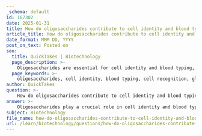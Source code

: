 ```yaml
---
_schema: default
id: 167302
date: 2025-01-31
title: How do oligosaccharides contribute to cell identity and blood typing?
article_title: How do oligosaccharides contribute to cell identity and blood typing?
date_format: MMM DD, YYYY
post_on_text: Posted on
seo:
  title: QuickTakes | Biotechnology
  page_description: >-
    Oligosaccharides are essential for cell identity and blood typing, influencing cell recognition, immune responses, and determining blood group systems through specific carbohydrate antigens.
  page_keywords: >-
    oligosaccharides, cell identity, blood typing, cell recognition, glycocalyx, ABO blood group, immune response, carbohydrate antigens, glycoproteins, glycolipids, N-acetyl D-galactosamine, D-galactose, genetic diversity
author: QuickTakes
question: >-
    How do oligosaccharides contribute to cell identity and blood typing?
answer: >-
    Oligosaccharides play a crucial role in cell identity and blood typing through their involvement in cell recognition and signaling processes. Here’s how they contribute to these functions:\n\n### Cell Identity\n1. **Cell-Cell Recognition**: Oligosaccharides are often found on the surface of cells as part of glycoproteins and glycolipids. They serve as recognition sites that facilitate cell-cell interactions. This is essential for various biological processes, including tissue formation, immune responses, and developmental biology. The unique structures of these oligosaccharides allow cells to identify and bind to one another, which is critical for maintaining tissue integrity and function.\n\n2. **Specificity of Interactions**: The specific arrangement of oligosaccharides can vary significantly among different cell types, which enhances the specificity of cellular interactions. For example, during development, the interaction of carbohydrates with specific receptors can influence cell fate decisions, underscoring their importance in determining cell identity.\n\n3. **Glycocalyx**: The glycocalyx, a carbohydrate-rich coat on the surface of cells, is composed of oligosaccharides and plays a vital role in cell-cell recognition and signaling. It helps in protecting cells and mediating interactions with other cells and the extracellular matrix.\n\n### Blood Typing\n1. **ABO Blood Group System**: The ABO blood group system is a prime example of how oligosaccharides contribute to blood typing. The blood types A, B, AB, and O are determined by the presence or absence of specific carbohydrate antigens on the surface of red blood cells. These antigens are oligosaccharides that are added to glycoproteins and glycolipids through the action of glycosyltransferases.\n\n   - **Type A**: Contains N-acetyl D-galactosamine.\n   - **Type B**: Contains D-galactose.\n   - **Type AB**: Contains both A and B antigens.\n   - **Type O**: Lacks A and B antigens due to the inactivation of the A1 glycosyltransferase gene.\n\n2. **Immune Response**: The presence of these oligosaccharide antigens on red blood cells is critical for the immune system's ability to recognize self from non-self. Individuals produce antibodies against the oligosaccharide antigens that they do not possess, which is why blood transfusions must be carefully matched to avoid adverse reactions.\n\n3. **Genetic Diversity**: The genetic basis of blood group systems is complex, with numerous alleles contributing to the diversity of oligosaccharide structures. This diversity can influence not only blood typing but also susceptibility to certain diseases and immune responses.\n\nIn summary, oligosaccharides are integral to cell identity through their roles in cell recognition and signaling, and they are fundamental to the ABO blood typing system by determining the presence of specific carbohydrate antigens on red blood cells.
subject: Biotechnology
file_name: how-do-oligosaccharides-contribute-to-cell-identity-and-blood-typing.md
url: /learn/biotechnology/questions/how-do-oligosaccharides-contribute-to-cell-identity-and-blood-typing
---
```


&nbsp;